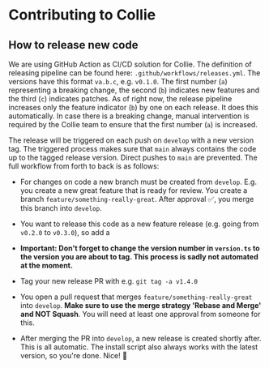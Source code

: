 # Contributing to Collie

## How to release new code

We are using GitHub Action as CI/CD solution for Collie. The definition of releasing pipeline can be found here: `.github/workflows/releases.yml`. The versions have this format `va.b.c`, e.g. `v0.1.0`. The first number (`a`) representing a breaking change, the second (`b`) indicates new features and the third (`c`) indicates patches. As of right now, the release pipeline increases only the feature indicator (`b`) by one on each release. It does this automatically. In case there is a breaking change, manual intervention is required by the Collie team to ensure that the first number (`a`) is increased.

The release will be triggered on each push on `develop` with a new version tag. The triggered process makes sure that `main` always contains the code up to the tagged release version. Direct pushes to `main` are prevented. The full workflow from forth to back is as follows:

- For changes on code a new branch must be created from `develop`. E.g. you create a new great feature that is ready for review. You create a branch `feature/something-really-great`. After approval ✅,  you merge this branch into `develop`.
- You want to release this code as a new feature release (e.g. going from `v0.2.0` to `v0.3.0`), so add a 

- **Important: Don't forget to change the version number in `version.ts` to the version you are about to tag. This process is sadly not automated at the moment.**
- Tag your new release PR with e.g. `git tag -a v1.4.0`
- You open a pull request that merges `feature/something-really-great` into `develop`. **Make sure to use the merge strategy 'Rebase and Merge' and NOT Squash**. You will need at least one approval from someone for this.
- After merging the PR into `develop`, a new release is created shortly after. This is all automatic. The install script also always works with the latest version, so you're done. Nice! 🎉 
